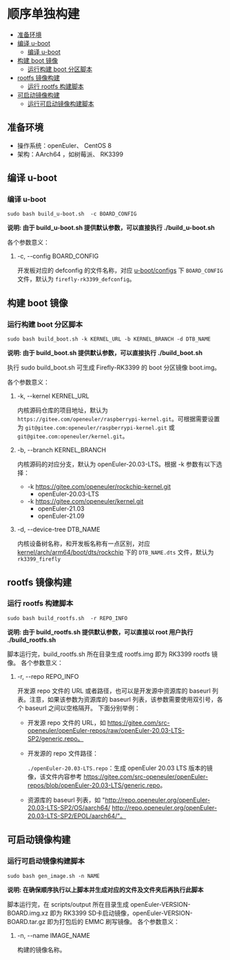 # 顺序单独构建

<!-- TOC -->

- [准备环境](#准备环境)
- [编译 u-boot](#编译-u-boot)
    - [编译 u-boot](#编译-u-boot)
- [构建 boot 镜像](#构建-boot-分区)
    - [运行构建 boot 分区脚本](#运行构建-boot-分区脚本)
- [rootfs 镜像构建](#rootfs-镜像构建)
    - [运行 rootfs 构建脚本](#运行-rootfs-构建脚本)
- [可启动镜像构建](#可启动镜像构建)
    - [运行可启动镜像构建脚本](#运行可启动镜像构建脚本)

<!-- /TOC -->

## 准备环境
- 操作系统：openEuler、 CentOS 8
- 架构：AArch64 ，如树莓派、 RK3399

## 编译 u-boot

### 编译 u-boot

`sudo bash build_u-boot.sh  -c BOARD_CONFIG`

**说明: 由于 build_u-boot.sh 提供默认参数，可以直接执行 ./build_u-boot.sh**

各个参数意义：

1. -c, --config BOARD_CONFIG

    开发板对应的 defconfig 的文件名称，对应 [u-boot/configs](https://github.com/u-boot/u-boot/tree/master/configs) 下 `BOARD_CONFIG` 文件，默认为 `firefly-rk3399_defconfig`。


## 构建 boot 镜像

### 运行构建 boot 分区脚本

`sudo bash build_boot.sh -k KERNEL_URL -b KERNEL_BRANCH -d DTB_NAME`

**说明: 由于 build_boot.sh 提供默认参数，可以直接执行 ./build_boot.sh**
  
执行 sudo build_boot.sh 可生成 Firefly-RK3399 的 boot 分区镜像 boot.img。

各个参数意义：

1. -k, --kernel KERNEL_URL

    内核源码仓库的项目地址，默认为 `https://gitee.com/openeuler/raspberrypi-kernel.git`。可根据需要设置为 `git@gitee.com:openeuler/raspberrypi-kernel.git` 或 `git@gitee.com:openeuler/kernel.git`。

2. -b, --branch KERNEL_BRANCH

    内核源码的对应分支，默认为 openEuler-20.03-LTS。根据 -k 参数有以下选择：

    - -k https://gitee.com/openeuler/rockchip-kernel.git
        - openEuler-20.03-LTS
    - -k https://gitee.com/openeuler/kernel.git
        - openEuler-21.03
        - openEuler-21.09

3. -d, --device-tree DTB_NAME

    内核设备树名称，和开发板名称有一点区别，对应 [kernel/arch/arm64/boot/dts/rockchip](https://gitee.com/openeuler/kernel/tree/master/arch/arm64/boot/dts/rockchip) 下的 `DTB_NAME.dts` 文件，默认为 `rk3399_firefly`

## rootfs 镜像构建

### 运行 rootfs 构建脚本

`sudo bash build_rootfs.sh  -r REPO_INFO`

**说明: 由于 build_rootfs.sh 提供默认参数，可以直接以 root 用户执行 ./build_rootfs.sh**
  
脚本运行完，build_rootfs.sh 所在目录生成 rootfs.img 即为 RK3399 rootfs 镜像。 
各个参数意义：

1. -r, --repo REPO_INFO
   
    开发源 repo 文件的 URL 或者路径，也可以是开发源中资源库的 baseurl 列表。注意，如果该参数为资源库的 baseurl 列表，该参数需要使用双引号，各个 baseurl 之间以空格隔开。
    下面分别举例：

    - 开发源 repo 文件的 URL，如 https://gitee.com/src-openeuler/openEuler-repos/raw/openEuler-20.03-LTS-SP2/generic.repo。
    - 开发源的 repo 文件路径：
        
        `./openEuler-20.03-LTS.repo`：生成 openEuler 20.03 LTS 版本的镜像，该文件内容参考 <https://gitee.com/src-openeuler/openEuler-repos/blob/openEuler-20.03-LTS/generic.repo>。

    - 资源库的 baseurl 列表，如 "http://repo.openeuler.org/openEuler-20.03-LTS-SP2/OS/aarch64/ http://repo.openeuler.org/openEuler-20.03-LTS-SP2/EPOL/aarch64/"。
    

## 可启动镜像构建

### 运行可启动镜像构建脚本

`sudo bash gen_image.sh -n NAME`

**说明: 在确保顺序执行以上脚本并生成对应的文件及文件夹后再执行此脚本**
  
脚本运行完，在 scripts/output 所在目录生成 openEuler-VERSION-BOARD.img.xz 即为 RK3399 SD卡启动镜像，openEuler-VERSION-BOARD.tar.gz 即为打包后的 EMMC 刷写镜像。 
各个参数意义：

1. -n, --name IMAGE_NAME

    构建的镜像名称。
